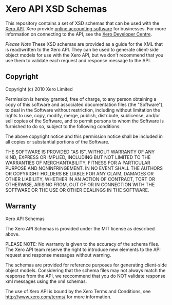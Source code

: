 Xero API XSD Schemas
====================

This repository contains a set of XSD schemas that can be used with the [Xero API](http://api.xero.com). Xero provide [online accounting software](http://www.xero.com/) for businesses. For more information on connecting to the API, see the [Xero Developer Centre](http://developer.xero.com/).

*Please Note* These XSD schemas are provided as a guide for the XML that is read/written to the Xero API. They can be used to generate client-side object models for use with the Xero API, but we don't recommend that you use them to validate each request and response message to the API.


Copyright
---------

 Copyright (c) 2010 Xero Limited

 Permission is hereby granted, free of charge, to any person
 obtaining a copy of this software and associated documentation
 files (the "Software"), to deal in the Software without
 restriction, including without limitation the rights to use,
 copy, modify, merge, publish, distribute, sublicense, and/or sell
 copies of the Software, and to permit persons to whom the
 Software is furnished to do so, subject to the following
 conditions:

 The above copyright notice and this permission notice shall be
 included in all copies or substantial portions of the Software.

 THE SOFTWARE IS PROVIDED "AS IS", WITHOUT WARRANTY OF ANY KIND,
 EXPRESS OR IMPLIED, INCLUDING BUT NOT LIMITED TO THE WARRANTIES
 OF MERCHANTABILITY, FITNESS FOR A PARTICULAR PURPOSE AND
 NONINFRINGEMENT. IN NO EVENT SHALL THE AUTHORS OR COPYRIGHT
 HOLDERS BE LIABLE FOR ANY CLAIM, DAMAGES OR OTHER LIABILITY,
 WHETHER IN AN ACTION OF CONTRACT, TORT OR OTHERWISE, ARISING
 FROM, OUT OF OR IN CONNECTION WITH THE SOFTWARE OR THE USE OR
 OTHER DEALINGS IN THE SOFTWARE.


 Warranty
 --------
 
 Xero API Schemas

 The Xero API Schemas is provided under the MIT license as described 
 above.
 
 PLEASE NOTE: No warranty is given to the accuracy of the schema 
 files. The Xero API team reserve the right to introduce new elements 
 to the API request and response messages without warning.

 The schemas are provided for reference purposes for generating
 client-side object models. Considering that the schema files may
 not always match the response from the API, we reccommend that you
 do NOT validate response xml messages using the xml schemas.
 
 The use of Xero API is bound by the Xero Terms and Conditions,
 see http://www.xero.com/terms/ for more information.

 
